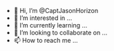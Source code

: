 - 👋 Hi, I’m @CaptJasonHorizon
- 👀 I’m interested in ...
- 🌱 I’m currently learning ...
- 💞️ I’m looking to collaborate on ...
- 📫 How to reach me ...

<!---
CaptJasonHorizon/CaptJasonHorizon is a ✨ special ✨ repository because its `README.md` (this file) appears on your GitHub profile.
You can click the Preview link to take a look at your changes.
--->
